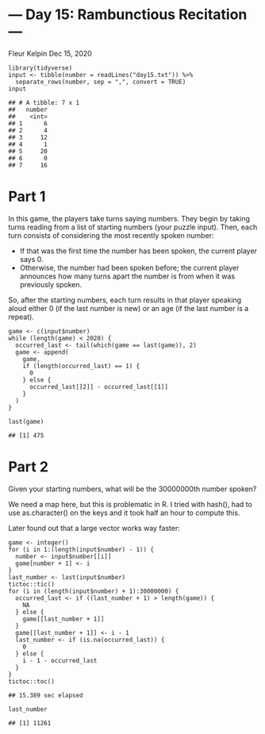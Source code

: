 — Day 15: Rambunctious Recitation —
================
Fleur Kelpin
Dec 15, 2020

    library(tidyverse)
    input <- tibble(number = readLines("day15.txt")) %>%
      separate_rows(number, sep = ",", convert = TRUE)
    input

    ## # A tibble: 7 x 1
    ##   number
    ##    <int>
    ## 1      6
    ## 2      4
    ## 3     12
    ## 4      1
    ## 5     20
    ## 6      0
    ## 7     16

# Part 1

In this game, the players take turns saying numbers. They begin by
taking turns reading from a list of starting numbers (your puzzle
input). Then, each turn consists of considering the most recently spoken
number:

-   If that was the first time the number has been spoken, the current
    player says 0.
-   Otherwise, the number had been spoken before; the current player
    announces how many turns apart the number is from when it was
    previously spoken.

So, after the starting numbers, each turn results in that player
speaking aloud either 0 (if the last number is new) or an age (if the
last number is a repeat).

    game <- c(input$number)
    while (length(game) < 2020) {
      occurred_last <- tail(which(game == last(game)), 2)
      game <- append(
        game,
        if (length(occurred_last) == 1) {
          0
        } else {
          occurred_last[[2]] - occurred_last[[1]]
        }
      )
    }

    last(game)

    ## [1] 475

# Part 2

Given your starting numbers, what will be the 30000000th number spoken?

We need a map here, but this is problematic in R. I tried with hash(),
had to use as.character() on the keys and it took half an hour to
compute this.

Later found out that a large vector works way faster:

    game <- integer()
    for (i in 1:(length(input$number) - 1)) {
      number <- input$number[[i]]
      game[number + 1] <- i
    }
    last_number <- last(input$number)
    tictoc::tic()
    for (i in (length(input$number) + 1):30000000) {
      occurred_last <- if ((last_number + 1) > length(game)) {
        NA
      } else {
        game[[last_number + 1]]
      }
      game[[last_number + 1]] <- i - 1
      last_number <- if (is.na(occurred_last)) {
        0
      } else {
        i - 1 - occurred_last
      }
    }
    tictoc::toc()

    ## 15.389 sec elapsed

    last_number

    ## [1] 11261
